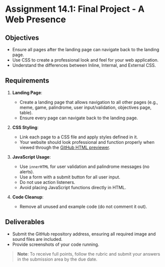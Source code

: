 # Assignment 14.1: Final Project - A Web Presence

## Objectives
- Ensure all pages after the landing page can navigate back to the landing page.
- Use CSS to create a professional look and feel for your web application.
- Understand the differences between Inline, Internal, and External CSS.

## Requirements
1. **Landing Page**:  
    - Create a landing page that allows navigation to all other pages (e.g., meme, game, palindrome, user input/validation, objectives page, table).  
    - Ensure every page can navigate back to the landing page.

2. **CSS Styling**:  
    - Link each page to a CSS file and apply styles defined in it.  
    - Your website should look professional and function properly when viewed through the [GitHub HTML previewer](https://htmlpreview.github.io/).

3. **JavaScript Usage**:  
    - Use `innerHTML` for user validation and palindrome messages (no alerts).  
    - Use a form with a submit button for all user input.  
    - Do not use action listeners.  
    - Avoid placing JavaScript functions directly in HTML.

4. **Code Cleanup**:  
    - Remove all unused and example code (do not comment it out).

## Deliverables
- Submit the GitHub repository address, ensuring all required image and sound files are included.
- Provide screenshots of your code running.

> **Note**: To receive full points, follow the rubric and submit your answers in the submission area by the due date.